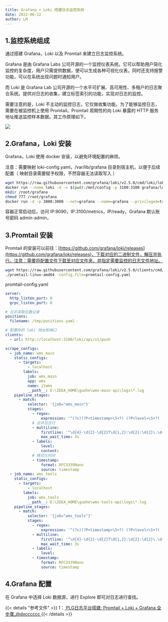 ```yaml
---
title: Grafana + Loki 搭建日志监控系统
date: 2022-06-22
author: LM
---
```


## 1.监控系统组成

通过搭建 Grafana，Loki 以及 Promtail 来建立日志监控系统。

Grafana 是由 Grafana Labs 公司开源的一个监控仪表系统。它可以帮助用户简化监控的复杂度，用户只需提供数据，便可以生成各种可视化仪表。同时还支持报警功能，可以在系统出现问题时通知用户。

而 Loki 是 Grafana Lab 公司开源的一个水平可扩展、高可用性、多租户的日志聚合系统。提供对日志的收集，建立标签索引的功能，实现对日志的监控。

需要注意的是，Loki 不主动的监控日志，它仅做收集功能。为了能够监控日志，需要在被监控机上使用 Promtail。Promtail 周期性的向 Loki 暴露的 HTTP 服务地址推送监控样本数据。其工作原理如下。

![](/images/drawingbed/img/202206221443693.png)

## 2.Grafana，Loki 安装

Grafana，Loki 使用 docker 安装，以避免环境配置的麻烦。

注意：需要映射 loki-config.yaml，/var/lib/grafana 目录到宿主机，以便于后续配置（ 映射目录需要赋予权限，不然容器无法读取写入 ）

```bash
wget https://raw.githubusercontent.com/grafana/loki/v2.5.0/cmd/loki/loki-local-config.yaml -O loki-config.yaml
docker run --name loki -d -v $(pwd):/mnt/config -p 3100:3100 grafana/loki:2.5.0 -config.file=/mnt/config/loki-config.yaml
mkdir /root/grafana
chmod 777 /root/grafana
docker run -d -p 3000:3000 --net=grafana --name=grafana --privileged=true -v /root/grafana:/var/lib/grafana grafana/grafana-oss
```

容器正常启动后，访问 IP:9090，IP:3100/metrics，IP/ready，Grafana 默认账号密码 admin-admin，

## 3.Promtail 安装

Promtail 的安装可以前往：[https://github.com/grafana/loki/releases](https://github.com/grafana/loki/releases)，下载对应的二进制文件，解压并执行。注意：需要将配置文件下载至对应文件夹，并指定需要监控的日志文件地址。

```bash
wget https://raw.githubusercontent.com/grafana/loki/v2.5.0/clients/cmd/promtail/promtail-docker-config.yaml -O promtail-config.yaml
./promtail-linux-amd64 -config.file=promtail-config.yaml
```

promtail-config.yaml

```yaml
server:
  http_listen_port: 0
  grpc_listen_port: 0

# 日志读取位置记录
positions:
  filename: /tmp/positions.yaml

# 配置你的 loki 地址和端口
clients:
  - url: http://localhost:3100/loki/api/v1/push

scrape_configs:
  - job_name: wms_main
    static_configs:
      - targets:
          - localhost
        labels:
          job: wms_main
          app: wms
          name: jtwms
          __path__: E:\IDEA_HOME\guohe\wms-main-api\logs\*.log
    pipeline_stages:
      - match:
          selector: '{job="wms_main"}'
          stages:
            - regex:
                expression: '^(?s)(?P<timestamp>\S+?) (?P<level>\S+?) (?P<content>.*)$'
            # 合并日志行
            - multiline:
                firstline: '^\d{4}-\d{2}-\d{2}T\d{1,2}:\d{2}:\d{2}\.\d{3}'
                max_wait_time: 3s
            - labels:
                level:
                content:
            # 格式化时间
            - timestamp:
                format: RFC3339Nano
                source: timestamp
  - job_name: wms_tools
    static_configs:
      - targets:
          - localhost
        labels:
          job: wms_tools
          __path__: E:\IDEA_HOME\guohe\wms-tools-api\logs\*.log
    pipeline_stages:
      - match:
          selector: '{job="wms_tools"}'
          stages:
            - regex:
                expression: '^(?s)(?P<timestamp>\S+?) (?P<level>\S+?) (?P<content>.*)$'
            - multiline:
                firstline: '^\d{4}-\d{2}-\d{2}T\d{1,2}:\d{2}:\d{2}\.\d{3}'
                max_wait_time: 3s
            - labels:
                level:
            - timestamp:
                format: RFC3339Nano
                source: timestamp
```

## 4.Grafana 配置

在 Grafana 中选择 Loki 数据源，进行 Explore 即可对日志进行查找。

{{< details "参考文件" >}} 
1：[ PLG日志平台搭建: Promtail + Loki + Grafana 全步骤_@dxcccccc ](https://blog.csdn.net/fwzzzzz/article/details/119003585)
{{< /details >}}